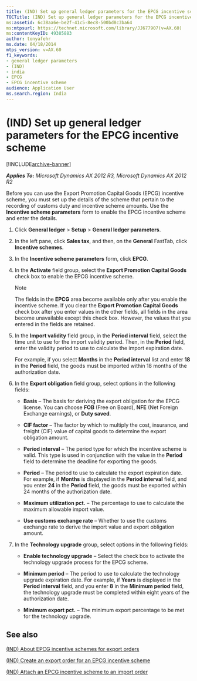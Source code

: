 ```yaml
---
title: (IND) Set up general ledger parameters for the EPCG incentive scheme
TOCTitle: (IND) Set up general ledger parameters for the EPCG incentive scheme
ms:assetid: 6c38aa6e-be2f-41c5-8ec8-500bd8c3ba64
ms:mtpsurl: https://technet.microsoft.com/library/JJ677907(v=AX.60)
ms:contentKeyID: 49385883
author: tonyafehr
ms.date: 04/18/2014
mtps_version: v=AX.60
f1_keywords:
- general ledger parameters
- (IND)
- india
- EPCG
- EPCG incentive scheme
audience: Application User
ms.search.region: India
---
```


# (IND) Set up general ledger parameters for the EPCG incentive scheme 


[!INCLUDE[archive-banner](includes/archive-banner.md)]


_**Applies To:** Microsoft Dynamics AX 2012 R3, Microsoft Dynamics AX 2012 R2_

Before you can use the Export Promotion Capital Goods (EPCG) incentive scheme, you must set up the details of the scheme that pertain to the recording of customs duty and incentive scheme amounts. Use the **Incentive scheme parameters** form to enable the EPCG incentive scheme and enter the details.

1.  Click **General ledger** \> **Setup** \> **General ledger parameters**.

2.  In the left pane, click **Sales tax**, and then, on the **General** FastTab, click **Incentive schemes**.

3.  In the **Incentive scheme parameters** form, click **EPCG**.

4.  In the **Activate** field group, select the **Export Promotion Capital Goods** check box to enable the EPCG incentive scheme.
    

    > [!NOTE]
    > <P>The fields in the <STRONG>EPCG</STRONG> area become available only after you enable the incentive scheme. If you clear the <STRONG>Export Promotion Capital Goods</STRONG> check box after you enter values in the other fields, all fields in the area become unavailable except this check box. However, the values that you entered in the fields are retained.</P>



5.  In the **Import validity** field group, in the **Period interval** field, select the time unit to use for the import validity period. Then, in the **Period** field, enter the validity period to use to calculate the import expiration date.
    
    For example, if you select **Months** in the **Period interval** list and enter **18** in the **Period** field, the goods must be imported within 18 months of the authorization date.

6.  In the **Export obligation** field group, select options in the following fields:
    
      - **Basis** – The basis for deriving the export obligation for the EPCG license. You can choose **FOB** (Free on Board), **NFE** (Net Foreign Exchange earnings), or **Duty saved**.
    
      - **CIF factor** – The factor by which to multiply the cost, insurance, and freight (CIF) value of capital goods to determine the export obligation amount.
    
      - **Period interval** – The period type for which the incentive scheme is valid. This type is used in conjunction with the value in the **Period** field to determine the deadline for exporting the goods.
    
      - **Period** – The period to use to calculate the export expiration date. For example, if **Months** is displayed in the **Period interval** field, and you enter **24** in the **Period** field, the goods must be exported within 24 months of the authorization date.
    
      - **Maximum utilization pct.** – The percentage to use to calculate the maximum allowable import value.
    
      - **Use customs exchange rate** – Whether to use the customs exchange rate to derive the import value and export obligation amount.

7.  In the **Technology upgrade** group, select options in the following fields:
    
      - **Enable technology upgrade** – Select the check box to activate the technology upgrade process for the EPCG scheme.
    
      - **Minimum period** – The period to use to calculate the technology upgrade expiration date. For example, if **Years** is displayed in the **Period interval** field, and you enter **8** in the **Minimum period** field, the technology upgrade must be completed within eight years of the authorization date.
    
      - **Minimum export pct.** – The minimum export percentage to be met for the technology upgrade.

## See also

[(IND) About EPCG incentive schemes for export orders](ind-about-epcg-incentive-schemes-for-export-orders.md)

[(IND) Create an export order for an EPCG incentive scheme](ind-create-an-export-order-for-an-epcg-incentive-scheme.md)

[(IND) Attach an EPCG incentive scheme to an import order](ind-attach-an-epcg-incentive-scheme-to-an-import-order.md)

  


